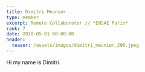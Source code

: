 ```yaml
---
title: Dimitri Meunier
type: member
excerpt: Remote Collaborator // *ENSAE Paris*
rank: 7
date: 2020-05-01 00:00:00
header:
  teaser: /assets/images/dimitri_meunier_200.jpeg
---
```


Hi my name is Dimitri.
